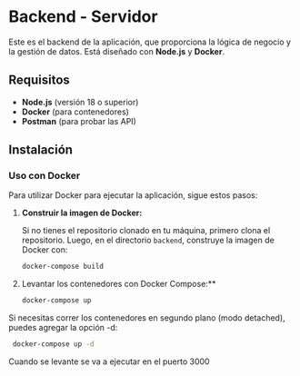 # Backend - Servidor

Este es el backend de la aplicación, que proporciona la lógica de negocio y la gestión de datos. Está diseñado con **Node.js** y **Docker**.

## Requisitos

- **Node.js** (versión 18 o superior)
- **Docker** (para contenedores)
- **Postman** (para probar las API)

## Instalación
### Uso con Docker

Para utilizar Docker para ejecutar la aplicación, sigue estos pasos:

1. **Construir la imagen de Docker:**

   Si no tienes el repositorio clonado en tu máquina, primero clona el repositorio. Luego, en el directorio `backend`, construye la imagen de Docker con:

   ```bash
   docker-compose build
   ```
2. Levantar los contenedores con Docker Compose:**
    ```bash
   docker-compose up
   ```
Si necesitas correr los contenedores en segundo plano (modo detached), puedes agregar la opción -d:
  ```bash
   docker-compose up -d
   ```
Cuando se levante se va a ejecutar en el puerto 3000
   
   
